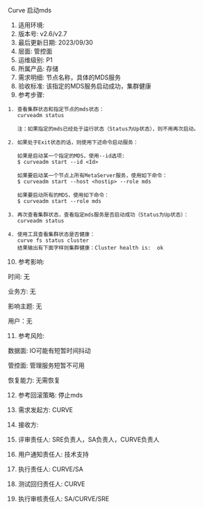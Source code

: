 Curve 启动mds

1. 适用环境: 
2. 版本号: v2.6/v2.7
3. 最后更新日期: 2023/09/30
4. 层面: 管控面
5. 运维级别: P1
6. 所属产品: 存储
7. 需求明细: 节点名称，具体的MDS服务
8. 验收标准: 该指定的MDS服务启动成功，集群健康
9. 参考步骤:

```plaintext
1. 查看集群状态和指定节点的mds状态：
   curveadm status
   
   注：如果指定的mds已经处于运行状态（Status为Up状态），则不用再次启动。
   
2. 如果处于Exit状态的话，则使用下述命令启动服务：

   如果是启动某一个指定的MDS，使用--id选项:
   $ curveadm start --id <Id>
   
   如果要启动某一个节点上所有MetaServer服务，使用如下命令：
   $ curveadm start --host <hostip> --role mds
   
   如果要启动所有的MDS，使用如下命令：
   $ curveadm start --role mds
   
3. 再次查看集群状态，查看指定mds服务是否启动成功（Status为Up状态）：
   curveadm status
   
4. 使用工具查看集群状态是否健康：
   curve fs status cluster
   结果输出有下面字样则集群健康：Cluster health is:  ok
```

10. 参考影响:

时间: 无

业务方: 无

影响主题: 无

用户：无

11. 参考风险:

数据面: IO可能有短暂时间抖动

管控面: 管理服务短暂不可用

恢复能力: 无需恢复

12. 参考回滚策略: 停止mds

13. 需求发起方: CURVE

14. 接收方:

15. 评审责任人: SRE负责人，SA负责人，CURVE负责人

16. 用户通知责任人: 技术支持

17. 执行责任人: CURVE/SA

18. 测试回归责任人: CURVE

19. 执行审核责任人: SA/CURVE/SRE